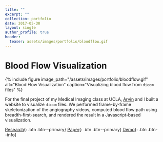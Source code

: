 ```yaml
---
title: ""
excerpt: ""
collection: portfolio
date: 2017-05-30
layout: single
author_profile: true
header:
  teaser: assets/images/portfolio/bloodflow.gif
---
```


# Blood Flow Visualization

{% include figure image_path="/assets/images/portfolio/bloodflow.gif" alt="Blood Flow Visualization" caption="Visualizing blood flow from `dicom` files" %}

For the final project of my Medical Imaging class at UCLA, [Arvin](https://github.com/arvinn) and I built a website to visualize `dicom` files. We performed frame-by-frame skeletonization of the angiography videos, computed blood flow path using breadth-first-search, and rendered the result in a Javascript-based visualization.

[Research](https://kfrankc.com/cs188){: .btn .btn--primary}
[Paper](https://kfrankc.com/cs188/files/cs188_final_paper.pdf){: .btn .btn--primary}
[Demo](https://kfrankc.com/cs188/visualization/){: .btn .btn--info}
